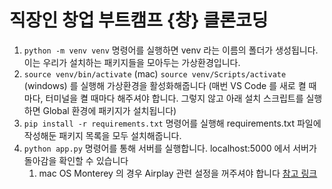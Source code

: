 # 직장인 창업 부트캠프 {창} 클론코딩

1. `python -m venv venv` 명령어를 실행하면 venv 라는 이름의 폴더가 생성됩니다. 이는 우리가 설치하는 패키지들을 모아두는 가상환경입니다.
2. `source venv/bin/activate` (mac) `source venv/Scripts/activate` (windows) 를 실행해 가상환경을 활성화해줍니다 (매번 VS Code 를 새로 켤 때마다, 터미널을 켤 때마다 해주셔야 합니다. 그렇지 않고 아래 설치 스크립트를 실행하면 Global 환경에 패키지가 설치됩니다)
3. `pip install -r requirements.txt` 명령어를 실행해 requirements.txt 파일에 작성해둔 패키지 목록을 모두 설치해줍니다.
4. `python app.py` 명령어를 통해 서버를 실행합니다. localhost:5000 에서 서버가 돌아감을 확인할 수 있습니다
   1. mac OS Monterey 의 경우 Airplay 관련 설정을 꺼주셔야 합니다 [참고 링크](https://stackoverflow.com/questions/69818376/localhost5000-unavailable-in-macos-v12-monterey)
